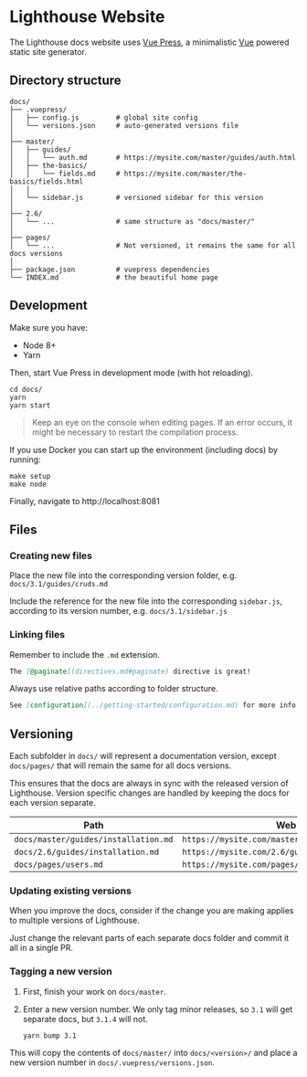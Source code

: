 # Lighthouse Website

The Lighthouse docs website uses [Vue Press](https://vuepress.vuejs.org),
a minimalistic [Vue](https://vuejs.org/) powered static site generator.

## Directory structure

```
docs/
├── .vuepress/
│   ├── config.js         # global site config
│   └── versions.json     # auto-generated versions file
│
├── master/
│   ├── guides/
│   │   └── auth.md       # https://mysite.com/master/guides/auth.html
│   ├── the-basics/
│   │   └── fields.md     # https://mysite.com/master/the-basics/fields.html
│   │
│   └── sidebar.js        # versioned sidebar for this version
│
├── 2.6/
│   └── ...               # same structure as "docs/master/"
│
├── pages/
│   └── ...               # Not versioned, it remains the same for all docs versions
│
├── package.json          # vuepress dependencies
└── INDEX.md              # the beautiful home page
```

## Development

Make sure you have:

- Node 8+
- Yarn

Then, start Vue Press in development mode (with hot reloading).

    cd docs/
    yarn
    yarn start

> Keep an eye on the console when editing pages.
> If an error occurs, it might be necessary to restart the compilation process.

If you use Docker you can start up the environment (including docs) by running:

    make setup
    make node

Finally, navigate to http://localhost:8081

## Files

### Creating new files

Place the new file into the corresponding version folder,
e.g. `docs/3.1/guides/cruds.md`

Include the reference for the new file into the corresponding `sidebar.js`,
according to its version number, e.g. `docs/3.1/sidebar.js`

### Linking files

Remember to include the `.md` extension.

```md
The [@paginate](directives.md#paginate) directive is great!
```

Always use relative paths according to folder structure.

```md
See [configuration](../getting-started/configuration.md) for more info.
```

## Versioning

Each subfolder in `docs/` will represent a documentation version,
except `docs/pages/` that will remain the same for all docs versions.

This ensures that the docs are always in sync with the released version of Lighthouse.
Version specific changes are handled by keeping the docs for each version separate.

| Path                                 | Web route                                           |
| ------------------------------------ | --------------------------------------------------- |
| `docs/master/guides/installation.md` | `https://mysite.com/master/guides/installation.html` |
| `docs/2.6/guides/installation.md`    | `https://mysite.com/2.6/guides/installation.html`    |
| `docs/pages/users.md`                | `https://mysite.com/pages/users.html`                |

### Updating existing versions

When you improve the docs, consider if the change you are making applies to
multiple versions of Lighthouse.

Just change the relevant parts of each separate docs folder and commit it all
in a single PR.

### Tagging a new version

1.  First, finish your work on `docs/master`.

1.  Enter a new version number. We only tag minor releases, so `3.1` will get separate
    docs, but `3.1.4` will not.

        yarn bump 3.1

This will copy the contents of `docs/master/` into `docs/<version>/`
and place a new version number in `docs/.vuepress/versions.json`.
